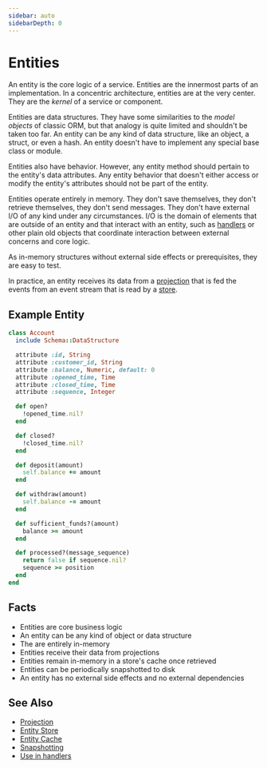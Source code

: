 ```yaml
---
sidebar: auto
sidebarDepth: 0
---
```


# Entities

An entity is the core logic of a service. Entities are the innermost parts of an implementation. In a concentric architecture, entities are at the very center. They are the _kernel_ of a service or component.

Entities are data structures. They have some similarities to the _model objects_ of classic ORM, but that analogy is quite limited and shouldn't be taken too far. An entity can be any kind of data structure, like an object, a struct, or even a hash. An entity doesn't have to implement any special base class or module.

Entities also have behavior. However, any entity method should pertain to the entity's data attributes. Any entity behavior that doesn't either access or modify the entity's attributes should not be part of the entity.

Entities operate entirely in memory. They don't save themselves, they don't retrieve themselves, they don't send messages. They don't have external I/O of any kind under any circumstances. I/O is the domain of elements that are outside of an entity and that interact with an entity, such as [handlers](./handlers.md) or other plain old objects that coordinate interaction between external concerns and core logic.

As in-memory structures without external side effects or prerequisites, they are easy to test.

In practice, an entity receives its data from a [projection](./projection) that is fed the events from an event stream that is read by a [store](./entity-store).

## Example Entity

``` ruby
class Account
  include Schema::DataStructure

  attribute :id, String
  attribute :customer_id, String
  attribute :balance, Numeric, default: 0
  attribute :opened_time, Time
  attribute :closed_time, Time
  attribute :sequence, Integer

  def open?
    !opened_time.nil?
  end

  def closed?
    !closed_time.nil?
  end

  def deposit(amount)
    self.balance += amount
  end

  def withdraw(amount)
    self.balance -= amount
  end

  def sufficient_funds?(amount)
    balance >= amount
  end

  def processed?(message_sequence)
    return false if sequence.nil?
    sequence >= position
  end
end
```

## Facts

- Entities are core business logic
- An entity can be any kind of object or data structure
- The are entirely in-memory
- Entities receive their data from projections
- Entities remain in-memory in a store's cache once retrieved
- Entities can be periodically snapshotted to disk
- An entity has no external side effects and no external dependencies

## See Also

- [Projection](./projection.md)
- [Entity Store](./entity-store/)
- [Entity Cache](./entity-store/entity-cache.md)
- [Snapshotting](./entity-store/snapshotting.md)
- [Use in handlers](./handlers.md#typical-handler-workflow)
